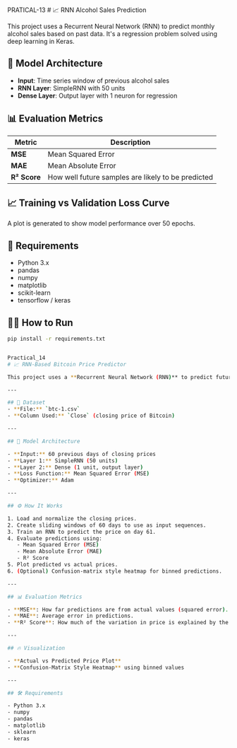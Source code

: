 PRATICAL-13 # 📈 RNN Alcohol Sales Prediction

This project uses a Recurrent Neural Network (RNN) to predict monthly alcohol sales based on past data. It's a regression problem solved using deep learning in Keras.
## 🧠 Model Architecture
- **Input**: Time series window of previous alcohol sales
- **RNN Layer**: SimpleRNN with 50 units
- **Dense Layer**: Output layer with 1 neuron for regression
## 📊 Evaluation Metrics
| Metric | Description |
|--------|-------------|
| **MSE** | Mean Squared Error |
| **MAE** | Mean Absolute Error |
| **R² Score** | How well future samples are likely to be predicted |
## 📈 Training vs Validation Loss Curve
A plot is generated to show model performance over 50 epochs.
## 📁 Requirements

- Python 3.x
- pandas
- numpy
- matplotlib
- scikit-learn
- tensorflow / keras
## 🏃‍♂️ How to Run
```bash
pip install -r requirements.txt


Practical_14
# 📈 RNN-Based Bitcoin Price Predictor

This project uses a **Recurrent Neural Network (RNN)** to predict future **Bitcoin prices** based on historical closing price data.

---

## 📂 Dataset
- **File:** `btc-1.csv`
- **Column Used:** `Close` (closing price of Bitcoin)

---

## 🧠 Model Architecture

- **Input:** 60 previous days of closing prices
- **Layer 1:** SimpleRNN (50 units)
- **Layer 2:** Dense (1 unit, output layer)
- **Loss Function:** Mean Squared Error (MSE)
- **Optimizer:** Adam

---

## ⚙️ How It Works

1. Load and normalize the closing prices.
2. Create sliding windows of 60 days to use as input sequences.
3. Train an RNN to predict the price on day 61.
4. Evaluate predictions using:
   - Mean Squared Error (MSE)
   - Mean Absolute Error (MAE)
   - R² Score
5. Plot predicted vs actual prices.
6. (Optional) Confusion-matrix style heatmap for binned predictions.

---

## 📊 Evaluation Metrics

- **MSE**: How far predictions are from actual values (squared error).
- **MAE**: Average error in predictions.
- **R² Score**: How much of the variation in price is explained by the model (closer to 1 = better).

---

## 🔥 Visualization

- **Actual vs Predicted Price Plot**
- **Confusion-Matrix Style Heatmap** using binned values

---

## 🛠 Requirements

- Python 3.x
- numpy
- pandas
- matplotlib
- sklearn
- keras







